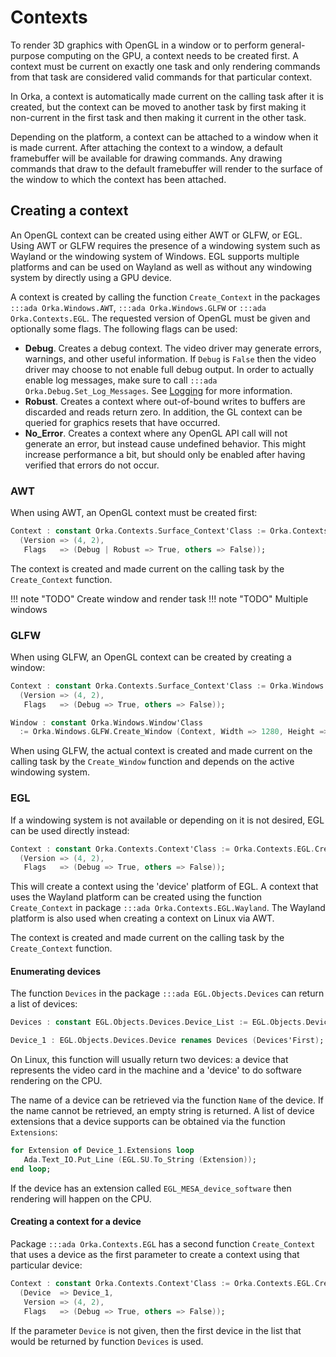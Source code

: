 # Contexts

To render 3D graphics with OpenGL in a window or to perform general-purpose
computing on the GPU, a context needs to be created first. A context must
be current on exactly one task and only rendering commands from that task
are considered valid commands for that particular context.

In Orka, a context is automatically made current on the calling task after
it is created, but the context can be moved to another task by first making
it non-current in the first task and then making it current in the other task.

Depending on the platform, a context can be attached to a window when it is
made current. After attaching the context to a window, a default framebuffer
will be available for drawing commands. Any drawing commands that draw to
the default framebuffer will render to the surface of the window to which
the context has been attached.

## Creating a context

An OpenGL context can be created using either AWT or GLFW, or EGL.
Using AWT or GLFW requires the presence of a windowing system such
as Wayland or the windowing system of Windows.
EGL supports multiple platforms and can be used on Wayland as well
as without any windowing system by directly using a GPU device.

A context is created by calling the function `Create_Context` in the packages
`:::ada Orka.Windows.AWT`, `:::ada Orka.Windows.GLFW` or `:::ada Orka.Contexts.EGL`.
The requested version of OpenGL must be given and optionally some flags.
The following flags can be used:

- **Debug**. Creates a debug context. The video driver may generate errors,
  warnings, and other useful information. If `Debug` is `False` then the
  video driver may choose to not enable full debug output. In order to
  actually enable log messages, make sure to call `:::ada Orka.Debug.Set_Log_Messages`.
  See [Logging](/logging/#opengl-debugging) for more information.
- **Robust**. Creates a context where out-of-bound writes to buffers are
  discarded and reads return zero. In addition, the GL context can be queried
  for graphics resets that have occurred.
- **No_Error**. Creates a context where any OpenGL API call will not generate
  an error, but instead cause undefined behavior. This might increase performance
  a bit, but should only be enabled after having verified that errors do not
  occur.

### AWT

When using AWT, an OpenGL context must be created first:

```ada linenums="1"
Context : constant Orka.Contexts.Surface_Context'Class := Orka.Contexts.AWT.Create_Context
  (Version => (4, 2),
   Flags   => (Debug | Robust => True, others => False));
```

The context is created and made current on the calling task by the `Create_Context`
function.

!!! note "TODO" Create window and render task
!!! note "TODO" Multiple windows

### GLFW

When using GLFW, an OpenGL context can be created by creating a window:

```ada linenums="1"
Context : constant Orka.Contexts.Surface_Context'Class := Orka.Windows.GLFW.Create_Context
  (Version => (4, 2),
   Flags   => (Debug => True, others => False));

Window : constant Orka.Windows.Window'Class
  := Orka.Windows.GLFW.Create_Window (Context, Width => 1280, Height => 720);
```

When using GLFW, the actual context is created and made current on the calling
task by the `Create_Window` function and depends on the active windowing system.

### EGL

If a windowing system is not available or depending on it is not desired,
EGL can be used directly instead:

```ada linenums="1"
Context : constant Orka.Contexts.Context'Class := Orka.Contexts.EGL.Create_Context
  (Version => (4, 2),
   Flags   => (Debug => True, others => False));
```

This will create a context using the 'device' platform of EGL. A context that uses
the Wayland platform can be created using the function `Create_Context` in package
`:::ada Orka.Contexts.EGL.Wayland`. The Wayland platform is also used when creating
a context on Linux via AWT.

The context is created and made current on the calling task by the `Create_Context`
function.

#### Enumerating devices

The function `Devices` in the package `:::ada EGL.Objects.Devices` can return
a list of devices:

```ada linenums="1"
Devices : constant EGL.Objects.Devices.Device_List := EGL.Objects.Devices.Devices;

Device_1 : EGL.Objects.Devices.Device renames Devices (Devices'First);
```

On Linux, this function will usually return two devices: a device that
represents the video card in the machine and a 'device' to do software rendering
on the CPU.

The name of a device can be retrieved via the function `Name` of the device.
If the name cannot be retrieved, an empty string is returned. A list of device
extensions that a device supports can be obtained via the function `Extensions`:

```ada linenums="1"
for Extension of Device_1.Extensions loop
   Ada.Text_IO.Put_Line (EGL.SU.To_String (Extension));
end loop;
```

If the device has an extension called `EGL_MESA_device_software` then rendering
will happen on the CPU.

#### Creating a context for a device

Package `:::ada Orka.Contexts.EGL` has a second function `Create_Context` that
uses a device as the first parameter to create a context using that particular
device:

```ada linenums="1"
Context : constant Orka.Contexts.Context'Class := Orka.Contexts.EGL.Create_Context
  (Device  => Device_1,
   Version => (4, 2),
   Flags   => (Debug => True, others => False));
```

If the parameter `Device` is not given, then the first device in the list
that would be returned by function `Devices` is used.
